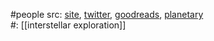 #people 
src: [site](https://www.centauri-dreams.org), [twitter](https://x.com/centauri_dreams), [goodreads](https://www.goodreads.com/author/show/252787.Paul_Gilster), [planetary](https://www.planetary.org/profiles/paul-gilster)  
#: [[interstellar exploration]] 

